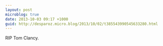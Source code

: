 ```yaml
---
layout: post
microblog: true
date: 2013-10-03 09:17 +1000
guid: http://desparoz.micro.blog/2013/10/02/t385543990545633280.html
---
```

RIP Tom Clancy.
